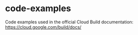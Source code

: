 # code-examples
Code examples used in the official Cloud Build documentation:
https://cloud.google.com/build/docs/
